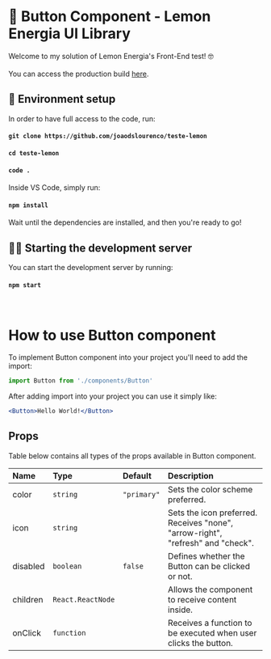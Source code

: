 # 🔲 Button Component - Lemon Energia UI Library

Welcome to my solution of Lemon Energia's Front-End test! 🤓
<br>
<br>
You can access the production build [here](https://teste-lemon-one.vercel.app/).

## 🔧 Environment setup

In order to have full access to the code, run:

#### `git clone https://github.com/joaodslourenco/teste-lemon`

#### `cd teste-lemon`

#### `code .`

Inside VS Code, simply run:

#### `npm install`

Wait until the dependencies are installed, and then you're ready to go!

## 👨‍💻 Starting the development server

You can start the development server by running:

#### `npm start`

<br>

# How to use Button component

To implement Button component into your project you'll need to add the import:

```jsx
import Button from './components/Button'
```

After adding import into your project you can use it simply like:

```jsx
<Button>Hello World!</Button>
```

## Props

Table below contains all types of the props available in Button component.

| Name     | Type              | Default     | Description                                                                     |
| :------- | :---------------- | :---------- | :------------------------------------------------------------------------------ |
| color    | `string`          | `"primary"` | Sets the color scheme preferred.                                                |
| icon     | `string`          |             | Sets the icon preferred. Receives "none", "arrow-right", "refresh" and "check". |
| disabled | `boolean`         | `false`     | Defines whether the Button can be clicked or not.                               |
| children | `React.ReactNode` |             | Allows the component to receive content inside.                                 |
| onClick  | `function`        |             | Receives a function to be executed when user clicks the button.                 |
